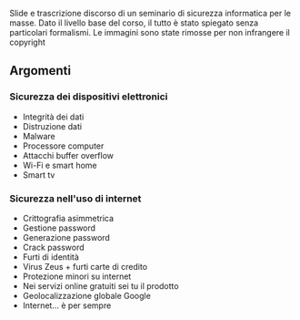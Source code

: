 Slide e trascrizione discorso di un seminario di sicurezza informatica per le masse.
Dato il livello base del corso, il tutto è stato spiegato senza particolari formalismi.
Le immagini sono state rimosse per non infrangere il copyright

## Argomenti
### Sicurezza dei dispositivi elettronici
- Integrità dei dati
- Distruzione dati
- Malware
- Processore computer
- Attacchi buffer overflow
- Wi-Fi e smart home
- Smart tv
### Sicurezza nell'uso di internet
- Crittografia asimmetrica
- Gestione password
- Generazione password
- Crack password
- Furti di identità
- Virus Zeus + furti carte di credito
- Protezione minori su internet
- Nei servizi online gratuiti sei tu il prodotto
- Geolocalizzazione globale Google
- Internet... è per sempre
